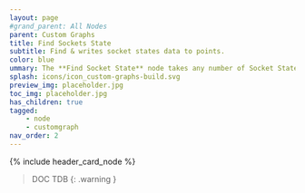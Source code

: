 ```yaml
---
layout: page
#grand_parent: All Nodes
parent: Custom Graphs
title: Find Sockets State
subtitle: Find & writes socket states data to points.
color: blue
ummary: The **Find Socket State** node takes any number of Socket State as input and process a custom graph to write matching states to its points.
splash: icons/icon_custom-graphs-build.svg
preview_img: placeholder.jpg
toc_img: placeholder.jpg
has_children: true
tagged: 
    - node
    - customgraph
nav_order: 2
---
```


{% include header_card_node %}

> DOC TDB
{: .warning }